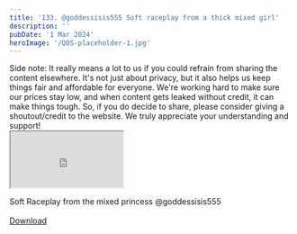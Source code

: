 ```yaml
---
title: '133. @goddessisis555 Soft raceplay from a thick mixed girl'
description: ''
pubDate: '1 Mar 2024'
heroImage: '/QOS-placeholder-1.jpg'
---
```

<div class="video_paragraph_header"> Side note: It really means a lot to us if you could refrain from sharing the content elsewhere. It's not just about privacy, but it also helps us keep things fair and affordable for everyone. We're working hard to make sure our prices stay low, and when content gets leaked without credit, it can make things tough. So, if you do decide to share, please consider giving a shoutout/credit to the website. We truly appreciate your understanding and support!</div>

<iframe src="https://drive.google.com/file/d/10Hyz2Ujj2AvL3FK1IcWQiAKFMZhxWE1i/preview" width="200" height="100" allow="autoplay" allowfullscreen="allowfullscreen"></iframe>

Soft Raceplay from the mixed princess @goddessisis555
<br>
<br>
<a class="read_more" href="https://drive.google.com/file/d/10Hyz2Ujj2AvL3FK1IcWQiAKFMZhxWE1i/view?usp=sharing">Download</a>
